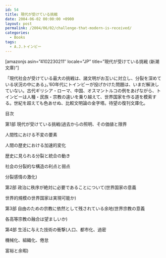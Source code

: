 ```yaml
---
id: 54
title: 現代が受けている挑戦
date: 2004-06-02 00:00:00 +0900
layout: post
permalink: /2004/06/02/challenge-that-modern-is-received/
categories:
  - Books
tags:
  - A.J.トインビー
---
```

[amazonjs asin=&#8221;4102230211&#8243; locale=&#8221;JP&#8221; title=&#8221;現代が受けている挑戦 (新潮文庫)&#8221;]

「現代社会が受けている最大の挑戦は、諸文明がお互いに対立し、分裂を深めている状況の中にある」。’60年代にトインビーが投げかけた問題は、いまだ解決していない。古代ギリシア・ローマ、中国、オスマントルコの例をあげながら、トインビーは人種・民族・宗教の違いを乗り越えて、世界国家を作る道を模索する。世紀を超えても色あせぬ、比較文明論の金字塔。待望の復刊文庫化。

目次

第1部 現代が受けている挑戦(過去からの照明、その価値と限界
  
人間性における不変の要素
  
人間の歴史における加速的変化
  
歴史に見られる分裂と統合の動き
  
社会の分裂的な構造の利点と弱点
  
分裂感情の激化)
  
第2部 政治に秩序が絶対に必要であることについて(世界国家の意義
  
世界的規模の世界国家は実現可能か)
  
第3部 自由のための宗教に依然として残されている余地(世界宗教の意義
  
各高等宗教の融合は望ましいか)
  
第4部 生活に与えた技術の衝撃(人口、都市化、過密
  
機械化、組織化、倦怠
  
富裕と余暇)
